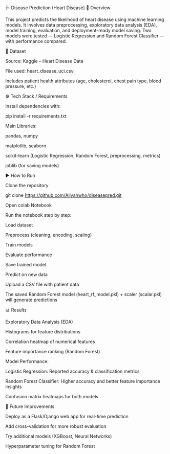 🩺 Disease Prediction (Heart Disease)
📌 Overview

This project predicts the likelihood of heart disease using machine learning models.
It involves data preprocessing, exploratory data analysis (EDA), model training, evaluation, and deployment-ready model saving.
Two models were tested — Logistic Regression and Random Forest Classifier — with performance compared.

📂 Dataset

Source: Kaggle – Heart Disease Data

File used: heart_disease_uci.csv

Includes patient health attributes (age, cholesterol, chest pain type, blood pressure, etc.)

⚙️ Tech Stack / Requirements

Install dependencies with:

pip install -r requirements.txt


Main Libraries:

pandas, numpy

matplotlib, seaborn

scikit-learn (Logistic Regression, Random Forest, preprocessing, metrics)

joblib (for saving models)

▶️ How to Run

Clone the repository

git clone https://github.com/Aliyahwho/diseasepred.git



Open colab Notebook


Run the notebook step by step:

Load dataset

Preprocess (cleaning, encoding, scaling)

Train models

Evaluate performance

Save trained model

Predict on new data

Upload a CSV file with patient data

The saved Random Forest model (heart_rf_model.pkl) + scaler (scalar.pkl) will generate predictions

📊 Results

Exploratory Data Analysis (EDA)

Histograms for feature distributions

Correlation heatmap of numerical features

Feature importance ranking (Random Forest)

Model Performance:

Logistic Regression: Reported accuracy & classification metrics

Random Forest Classifier: Higher accuracy and better feature importance insights

Confusion matrix heatmaps for both models

🚀 Future Improvements

Deploy as a Flask/Django web app for real-time prediction

Add cross-validation for more robust evaluation

Try additional models (XGBoost, Neural Networks)

Hyperparameter tuning for Random Forest
